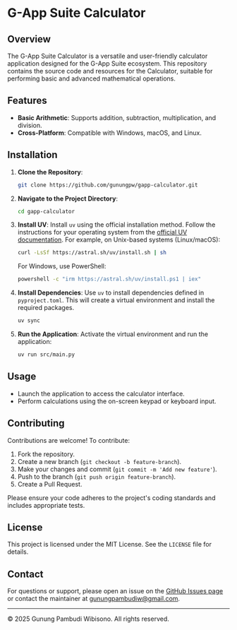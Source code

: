 # G-App Suite Calculator

## Overview
The G-App Suite Calculator is a versatile and user-friendly calculator application designed for the G-App Suite ecosystem. This repository contains the source code and resources for the Calculator, suitable for performing basic and advanced mathematical operations.

## Features
- **Basic Arithmetic**: Supports addition, subtraction, multiplication, and division.
- **Cross-Platform**: Compatible with Windows, macOS, and Linux.

## Installation
1. **Clone the Repository**:
   ```bash
   git clone https://github.com/gunungpw/gapp-calculator.git
   ```
2. **Navigate to the Project Directory**:
   ```bash
   cd gapp-calculator
   ```
3. **Install UV**:
   Install `uv` using the official installation method. Follow the instructions for your operating system from the [official UV documentation](https://docs.astral.sh/uv/getting-started/installation/). For example, on Unix-based systems (Linux/macOS):
   ```bash
   curl -LsSf https://astral.sh/uv/install.sh | sh
   ```
   For Windows, use PowerShell:
   ```bash
   powershell -c "irm https://astral.sh/uv/install.ps1 | iex"
   ```
4. **Install Dependencies**:
   Use `uv` to install dependencies defined in `pyproject.toml`. This will create a virtual environment and install the required packages.
   ```bash
   uv sync
   ```
5. **Run the Application**:
   Activate the virtual environment and run the application:
   ```bash
   uv run src/main.py
   ```

## Usage
- Launch the application to access the calculator interface.
- Perform calculations using the on-screen keypad or keyboard input.

## Contributing
Contributions are welcome! To contribute:
1. Fork the repository.
2. Create a new branch (`git checkout -b feature-branch`).
3. Make your changes and commit (`git commit -m 'Add new feature'`).
4. Push to the branch (`git push origin feature-branch`).
5. Create a Pull Request.

Please ensure your code adheres to the project's coding standards and includes appropriate tests.

## License
This project is licensed under the MIT License. See the `LICENSE` file for details.

## Contact
For questions or support, please open an issue on the [GitHub Issues page](https://github.com/gunungpw/gapp-calculator/issues) or contact the maintainer at gunungpambudiw@gmail.com.

---

&copy; 2025 Gunung Pambudi Wibisono. All rights reserved.
